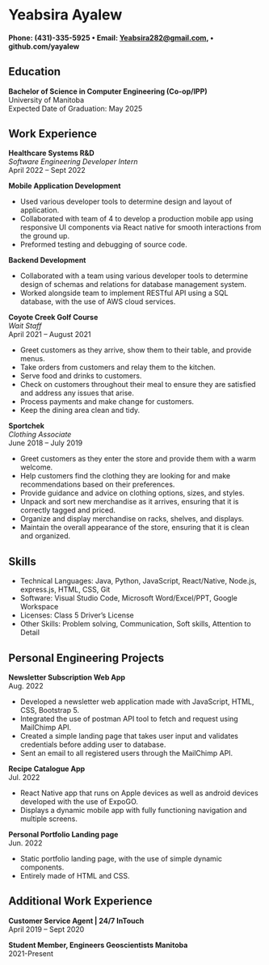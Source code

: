 # Yeabsira Ayalew 
#### Phone: (431)-335-5925 • Email: Yeabsira282@gmail.com, • github.com/yayalew  
## Education

**Bachelor of Science in Computer Engineering (Co-op/IPP)**  
University of Manitoba  
Expected Date of Graduation: May 2025

## Work Experience

**Healthcare Systems R&D**  
*Software Engineering Developer Intern*  
April 2022 – Sept 2022

**Mobile Application Development**  
- Used various developer tools to determine design and layout of application.
- Collaborated with team of 4 to develop a production mobile app using responsive UI components via React native for smooth interactions from the ground up.
- Preformed testing and debugging of source code.

**Backend Development**  
- Collaborated with a team using various developer tools to determine design of schemas and relations for database management system.
- Worked alongside team to implement RESTful API using a SQL database, with the use of AWS cloud services.

**Coyote Creek Golf Course**  
*Wait Staff*  
April 2021 – August 2021

- Greet customers as they arrive, show them to their table, and provide menus.
- Take orders from customers and relay them to the kitchen.
- Serve food and drinks to customers.
- Check on customers throughout their meal to ensure they are satisfied and address any issues that arise.
- Process payments and make change for customers.
- Keep the dining area clean and tidy.

**Sportchek**  
*Clothing Associate*  
June 2018 – July 2019

- Greet customers as they enter the store and provide them with a warm welcome.
- Help customers find the clothing they are looking for and make recommendations based on their preferences.
- Provide guidance and advice on clothing options, sizes, and styles.
- Unpack and sort new merchandise as it arrives, ensuring that it is correctly tagged and priced.
- Organize and display merchandise on racks, shelves, and displays.
- Maintain the overall appearance of the store, ensuring that it is clean and organized.

## Skills

- Technical Languages: Java, Python, JavaScript, React/Native, Node.js, express.js, HTML, CSS, Git
- Software: Visual Studio Code, Microsoft Word/Excel/PPT, Google Workspace
- Licenses: Class 5 Driver’s License
- Other Skills: Problem solving, Communication, Soft skills, Attention to Detail

## Personal Engineering Projects

**Newsletter Subscription Web App**  
Aug. 2022

- Developed a newsletter web application made with JavaScript, HTML, CSS, Bootstrap 5.
- Integrated the use of postman API tool to fetch and request using MailChimp API.
- Created a simple landing page that takes user input and validates credentials before adding user to database.
- Sent an email to all registered users through the MailChimp API.

**Recipe Catalogue App**  
Jul. 2022

- React Native app that runs on Apple devices as well as android devices developed with the use of ExpoGO.
- Displays a dynamic mobile app with fully functioning navigation and multiple screens.

**Personal Portfolio Landing page**  
Jun. 2022

- Static portfolio landing page, with the use of simple dynamic components.
- Entirely made of HTML and CSS.

## Additional Work Experience

**Customer Service Agent | 24/7 InTouch**  
April 2019 – Sept 2020

**Student Member, Engineers Geoscientists Manitoba**  
2021-Present
